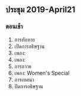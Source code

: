 ## ประชุม 2019-April21

### ตอนเช้า

1. การทักทาย 
2. เปิดการอธิษฐาน 
3. เพลง:  
4. เพลง:  
6. การถวาย
7. เพลง:  Women's Special
8. การเทศนา
9. ปิดการอธิษฐาน
